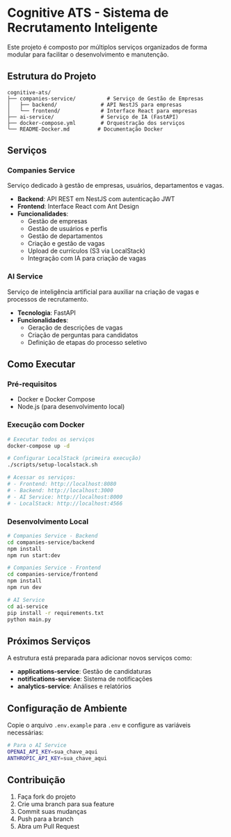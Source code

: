 # Cognitive ATS - Sistema de Recrutamento Inteligente

Este projeto é composto por múltiplos serviços organizados de forma modular para facilitar o desenvolvimento e manutenção.

## Estrutura do Projeto

```
cognitive-ats/
├── companies-service/          # Serviço de Gestão de Empresas
│   ├── backend/              # API NestJS para empresas
│   └── frontend/             # Interface React para empresas
├── ai-service/               # Serviço de IA (FastAPI)
├── docker-compose.yml        # Orquestração dos serviços
└── README-Docker.md         # Documentação Docker
```

## Serviços

### Companies Service
Serviço dedicado à gestão de empresas, usuários, departamentos e vagas.

- **Backend**: API REST em NestJS com autenticação JWT
- **Frontend**: Interface React com Ant Design
- **Funcionalidades**: 
  - Gestão de empresas
  - Gestão de usuários e perfis
  - Gestão de departamentos
  - Criação e gestão de vagas
  - Upload de currículos (S3 via LocalStack)
  - Integração com IA para criação de vagas

### AI Service
Serviço de inteligência artificial para auxiliar na criação de vagas e processos de recrutamento.

- **Tecnologia**: FastAPI
- **Funcionalidades**:
  - Geração de descrições de vagas
  - Criação de perguntas para candidatos
  - Definição de etapas do processo seletivo

## Como Executar

### Pré-requisitos
- Docker e Docker Compose
- Node.js (para desenvolvimento local)

### Execução com Docker
```bash
# Executar todos os serviços
docker-compose up -d

# Configurar LocalStack (primeira execução)
./scripts/setup-localstack.sh

# Acessar os serviços:
# - Frontend: http://localhost:8080
# - Backend: http://localhost:3000
# - AI Service: http://localhost:8000
# - LocalStack: http://localhost:4566
```

### Desenvolvimento Local
```bash
# Companies Service - Backend
cd companies-service/backend
npm install
npm run start:dev

# Companies Service - Frontend
cd companies-service/frontend
npm install
npm run dev

# AI Service
cd ai-service
pip install -r requirements.txt
python main.py
```

## Próximos Serviços

A estrutura está preparada para adicionar novos serviços como:
- **applications-service**: Gestão de candidaturas
- **notifications-service**: Sistema de notificações
- **analytics-service**: Análises e relatórios

## Configuração de Ambiente

Copie o arquivo `.env.example` para `.env` e configure as variáveis necessárias:

```bash
# Para o AI Service
OPENAI_API_KEY=sua_chave_aqui
ANTHROPIC_API_KEY=sua_chave_aqui
```

## Contribuição

1. Faça fork do projeto
2. Crie uma branch para sua feature
3. Commit suas mudanças
4. Push para a branch
5. Abra um Pull Request 